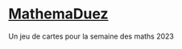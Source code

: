 # [MathemaDuez](https://math-qcm.go.yj.fr/mathemaDuez/)
Un jeu de cartes pour la semaine des maths 2023
